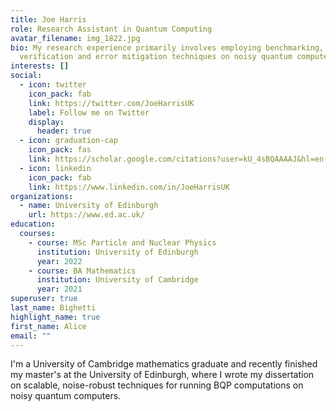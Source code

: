 ```yaml
---
title: Joe Harris
role: Research Assistant in Quantum Computing
avatar_filename: img_1822.jpg
bio: My research experience primarily involves employing benchmarking,
  verification and error mitigation techniques on noisy quantum computers.
interests: []
social:
  - icon: twitter
    icon_pack: fab
    link: https://twitter.com/JoeHarrisUK
    label: Follow me on Twitter
    display:
      header: true
  - icon: graduation-cap
    icon_pack: fas
    link: https://scholar.google.com/citations?user=kU_4sBQAAAAJ&hl=en
  - icon: linkedin
    icon_pack: fab
    link: https://www.linkedin.com/in/JoeHarrisUK
organizations:
  - name: University of Edinburgh
    url: https://www.ed.ac.uk/
education:
  courses:
    - course: MSc Particle and Nuclear Physics
      institution: University of Edinburgh
      year: 2022
    - course: BA Mathematics
      institution: University of Cambridge
      year: 2021
superuser: true
last_name: Bighetti
highlight_name: true
first_name: Alice
email: ""
---
```

I'﻿m a University of Cambridge mathematics graduate and recently finished my master's at the University of Edinburgh,  where I wrote my dissertation on scalable, noise-robust techniques for running BQP computations on noisy quantum computers.